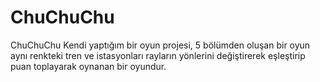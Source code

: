 # ChuChuChu
ChuChuChu
Kendi yaptığım bir oyun projesi, 5 bölümden oluşan bir oyun aynı renkteki tren ve istasyonları rayların yönlerini değiştirerek eşleştirip puan toplayarak oynanan bir oyundur.
